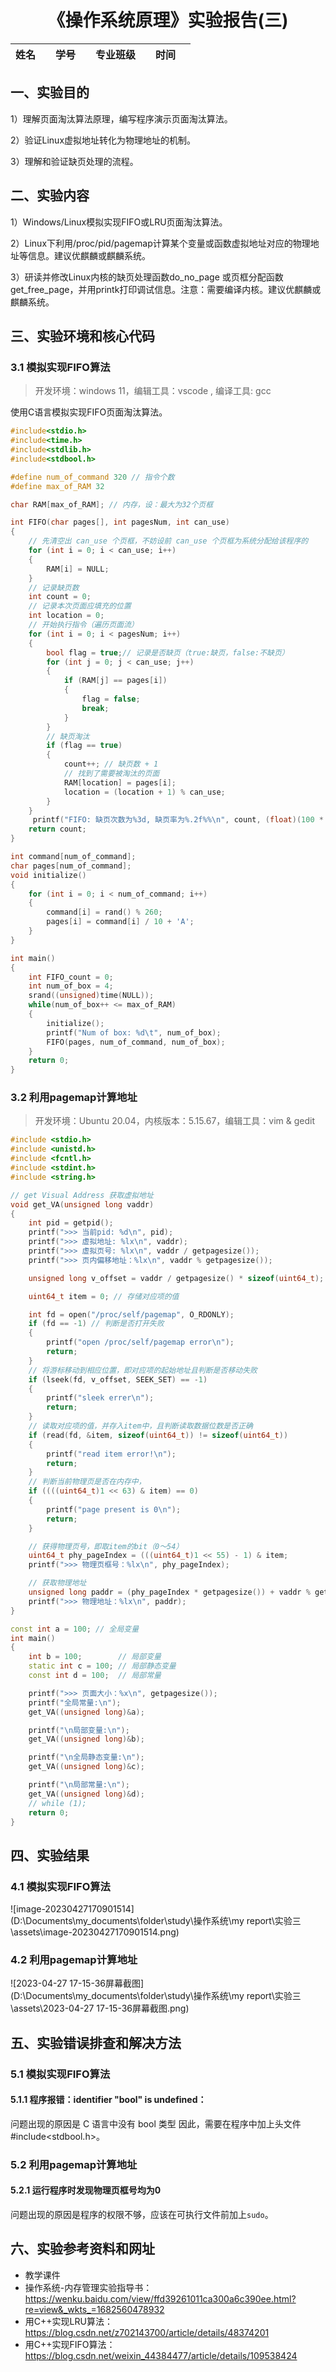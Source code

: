 

<h1 align = "center">《操作系统原理》实验报告(三)</h1>

| 姓名 |      | 学号 |      | 专业班级 |      | 时间 |      |
| :--: | :--: | :--: | :--: | -------- | :--: | :--: | :--: |

## 一、实验目的

1）理解页面淘汰算法原理，编写程序演示页面淘汰算法。

2）验证Linux虚拟地址转化为物理地址的机制。

3）理解和验证缺页处理的流程。

## 二、实验内容

1）Windows/Linux模拟实现FIFO或LRU页面淘汰算法。

2）Linux下利用/proc/pid/pagemap计算某个变量或函数虚拟地址对应的物理地址等信息。建议优麒麟或麒麟系统。

3）研读并修改Linux内核的缺页处理函数do_no_page 或页框分配函数 get_free_page，并用printk打印调试信息。注意：需要编译内核。建议优麒麟或麒麟系统。

## 三、实验环境和核心代码

### 3.1 模拟实现FIFO算法

> 开发环境：windows 11，编辑工具：vscode , 编译工具: gcc

使用C语言模拟实现FIFO页面淘汰算法。

```cpp
#include<stdio.h>
#include<time.h>
#include<stdlib.h>
#include<stdbool.h>

#define num_of_command 320 // 指令个数
#define max_of_RAM 32

char RAM[max_of_RAM]; // 内存，设：最大为32个页框

int FIFO(char pages[], int pagesNum, int can_use)
{
	// 先清空出 can_use 个页框，不妨设前 can_use 个页框为系统分配给该程序的
	for (int i = 0; i < can_use; i++)
	{
		RAM[i] = NULL;
	}
	// 记录缺页数
	int count = 0;
	// 记录本次页面应填充的位置
	int location = 0;
	// 开始执行指令（遍历页面流）
	for (int i = 0; i < pagesNum; i++)
	{
		bool flag = true;// 记录是否缺页（true:缺页，false:不缺页）
		for (int j = 0; j < can_use; j++)
		{
			if (RAM[j] == pages[i])
			{
				flag = false;
				break;
			}
		}
		// 缺页淘汰
		if (flag == true)
		{
			count++; // 缺页数 + 1
			// 找到了需要被淘汰的页面
			RAM[location] = pages[i];
			location = (location + 1) % can_use;
		}
	}
	 printf("FIFO: 缺页次数为%3d, 缺页率为%.2f%%\n", count, (float)(100 * ((float)count / (float)pagesNum)));
	return count;
}

int command[num_of_command];
char pages[num_of_command];
void initialize()
{
	for (int i = 0; i < num_of_command; i++)
	{
		command[i] = rand() % 260;
		pages[i] = command[i] / 10 + 'A';
	}
}

int main()
{
	int FIFO_count = 0; 
    int num_of_box = 4;
	srand((unsigned)time(NULL));
	while(num_of_box++ <= max_of_RAM)
	{
		initialize();
		printf("Num of box: %d\t", num_of_box);
		FIFO(pages, num_of_command, num_of_box);
	}
	return 0;
}
```

### 3.2  利用pagemap计算地址

>  开发环境：Ubuntu 20.04，内核版本：5.15.67，编辑工具：vim & gedit

```cpp
#include <stdio.h>
#include <unistd.h>
#include <fcntl.h>
#include <stdint.h>
#include <string.h>

// get Visual Address 获取虚拟地址
void get_VA(unsigned long vaddr)
{
	int pid = getpid();
	printf(">>> 当前pid: %d\n", pid);
	printf(">>> 虚拟地址: %lx\n", vaddr);
	printf(">>> 虚拟页号: %lx\n", vaddr / getpagesize());
	printf(">>> 页内偏移地址：%lx\n", vaddr % getpagesize());

	unsigned long v_offset = vaddr / getpagesize() * sizeof(uint64_t);

	uint64_t item = 0; // 存储对应项的值

	int fd = open("/proc/self/pagemap", O_RDONLY);
	if (fd == -1) // 判断是否打开失败
	{
		printf("open /proc/self/pagemap error\n");
		return;
	}
	// 将游标移动到相应位置，即对应项的起始地址且判断是否移动失败
	if (lseek(fd, v_offset, SEEK_SET) == -1)
	{
		printf("sleek errer\n");
		return;
	}
	// 读取对应项的值，并存入item中，且判断读取数据位数是否正确
	if (read(fd, &item, sizeof(uint64_t)) != sizeof(uint64_t))
	{
		printf("read item error!\n");
		return;
	}
	// 判断当前物理页是否在内存中，
	if ((((uint64_t)1 << 63) & item) == 0)
	{
		printf("page present is 0\n");
		return;
	}

	// 获得物理页号，即取item的bit（0～54）
	uint64_t phy_pageIndex = (((uint64_t)1 << 55) - 1) & item;
	printf(">>> 物理页框号：%lx\n", phy_pageIndex);

	// 获取物理地址
	unsigned long paddr = (phy_pageIndex * getpagesize()) + vaddr % getpagesize();
	printf(">>> 物理地址：%lx\n", paddr);
}

const int a = 100; // 全局变量
int main()
{
	int b = 100;		// 局部变量
	static int c = 100; // 局部静态变量
	const int d = 100;	// 局部常量

	printf(">>> 页面大小：%x\n", getpagesize());
	printf("全局常量:\n");
	get_VA((unsigned long)&a);

	printf("\n局部变量:\n");
	get_VA((unsigned long)&b);

	printf("\n全局静态变量:\n");
	get_VA((unsigned long)&c);

	printf("\n局部常量:\n");
	get_VA((unsigned long)&d);
	// while (1);
	return 0;
}
```

## 四、实验结果

### 4.1 模拟实现FIFO算法

![image-20230427170901514](D:\Documents\my_documents\folder\study\操作系统\my report\实验三\assets\image-20230427170901514.png)

### 4.2 利用pagemap计算地址

![2023-04-27 17-15-36屏幕截图](D:\Documents\my_documents\folder\study\操作系统\my report\实验三\assets\2023-04-27 17-15-36屏幕截图.png)

## 五、实验错误排查和解决方法

### 5.1 模拟实现FIFO算法

#### 5.1.1 程序报错：identifier "bool" is undefined：

问题出现的原因是 C 语言中没有 bool 类型 因此，需要在程序中加上头文件 #include<stdbool.h>。

### 5.2 利用pagemap计算地址

#### 5.2.1 运行程序时发现物理页框号均为0

问题出现的原因是程序的权限不够，应该在可执行文件前加上`sudo`。

## 六、实验参考资料和网址

- 教学课件
- 操作系统-内存管理实验指导书：https://wenku.baidu.com/view/ffd39261011ca300a6c390ee.html?re=view&_wkts_=1682560478932
- 用C++实现LRU算法： https://blog.csdn.net/z702143700/article/details/48374201
- 用C++实现FIFO算法：https://blog.csdn.net/weixin_44384477/article/details/109538424
